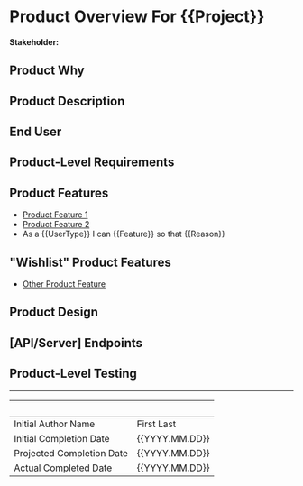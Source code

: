 # Product Overview For {{Project}}
#### Stakeholder:
## Product Why
<!-- Describe the problem that creates a need for a project -->

## Product Description
<!-- What will the project do to solve the problem? How would you explain what this tool is to a stakeholder or non-developer? -->

## End User
<!-- Who is pressing run? -->

## Product-Level Requirements
<!-- What core requirements need to be met in order for this product to be considered complete? -->

## Product Features
<!-- Include links to Product Feature Docs or include the user story -->
- [Product Feature 1](./ProductFeature1.md)
- [Product Feature 2](./ProductFeature2.md)
- As a {{UserType}} I can {{Feature}} so that {{Reason}}

## "Wishlist" Product Features
<!-- Features you will implement in a later version, or that are not vital to the current iteration/version -->
- [Other Product Feature](./ProductFeature.md)

## Product Design
<!-- Magic Boxes or Design Pattern -->

## [API/Server] Endpoints
<!-- If Applicable -->

## Product-Level Testing
<!-- End-to-end test design -->

---

&#xFEFF;                  | &#xFEFF;
--------------------------|-------------------------------|
Initial Author Name       | First Last
Initial Completion Date   | {{YYYY.MM.DD}}
Projected Completion Date | {{YYYY.MM.DD}}
Actual Completed Date     | {{YYYY.MM.DD}}